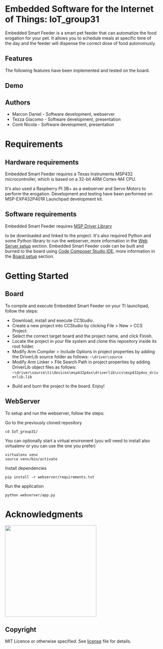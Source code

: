 # Embedded Software for the Internet of Things: IoT_group31

Embedded Smart Feeder is a smart pet feeder that can automatize the food erogation for your pet. It allows you to schedule meals at specific time of the day and the feeder will dispense the correct dose of food autonomusly.

<!-- image here -->

## Features

The following features have been implemented and tested on the board.
<!-- todo when the project is completed -->

## Demo

<!-- A video demonstration of the project is available on [YouTube](link). -->
<!-- A brief presentation is available on [Google Slides](link). -->

## Authors

- Marcon Daniel - Software development, webserver
- Tezza Giacomo - Software development, presentation
- Conti Nicola - Software development, presentation

# Requirements

## Hardware requirements

Embedded Smart Feeder requires a Texas Instruments MSP432 microcontroller, which is based on a 32-bit ARM Cortex-M4 CPU.
<!-- if used in future uncomment otherwise delete -->
<!-- The [Educational Booster Pack](https://www.ti.com/tool/BOOSTXL-EDUMKII) with its additional hardware peripherals is also required.   -->
It's also used a Raspberry PI 3B+ as a webserver and Servo Motors to perform the erogation.
Development and testing have been performed on MSP-EXP432P401R Launchpad development kit.  

## Software requirements
Embedded Smart Feeder requires [MSP Driver Library](https://www.ti.com/tool/MSPDRIVERLIB) 
<!-- if used in future uncomment otherwise delete -->
<!-- and [MSP Graphics Library](https://www.ti.com/tool/MSP-GRLIB)  -->
to be downloaded and linked to the project.
It's also required Python and some Python library to run the webserver, more information in the [Web Server setup](#webserver) section.
Embedded Smart Feeder code can be built and burned to the board using [Code Composer Studio IDE](https://www.ti.com/tool/CCSTUDIO), more information in the [Board setup](#board) section.

# Getting Started

## Board

To compile and execute Embedded Smart Feeder on your TI launchpad, follow the steps:

- Download, install and execute CCStudio.
- Create a new project into CCStudio by clicking File > New > CCS Project.
- Select the correct target board and the project name, and click Finish.
- Locate the project in your file system and clone this repository inside its root folder. 
- Modify Arm Compiler > Include Options in project properties by adding the DriverLib source folder as follows:
`~\driver\source`
- Modify Arm Linker > File Search Path in project properties by adding DriverLib object files as follows:
`~\driver\source\ti\devices\msp432p4xx\driverlib\ccs\msp432p4xx_driverlib.lib`
<!-- - Modify Arm Linker > File Search Path in project properties by adding DriverLib and GrLib object files as follows:
`~\driver\source\ti\grlib\lib\ccs\m4f\grlib.a`  
`~\driver\source\ti\devices\msp432p4xx\driverlib\ccs\msp432p4xx_driverlib.lib` -->
- Build and burn the project to the board. Enjoy! 

## WebServer

To setup and run the webserver, follow the steps:

Go to the previously cloned repository
```
cd IoT_group31/
```
You can optionally start a virtual enviroment (you will need to install also virtualenv or you can use the one you prefer)
```
virtualenv venv
source venv/bin/activate
```
Install dependencies
```
pip install -r webserver/requirements.txt
```
Run the application
```
python webserver/app.py
```

# Acknowledgments

<a href="https://www.unitn.it/"><img src="https://www.unitn.it/sites/www.unitn.it/themes/unitn_theme/images/newlogo_unitn_it.png" width="300px"></a>

## Copyright

MIT Licence or otherwise specified. See [license](./LICENSE) file for details.
